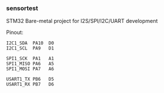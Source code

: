 ### sensortest

STM32 Bare-metal project for I2S/SPI/I2C/UART development

Pinout:

    I2C1_SDA  PA10  D0
    I2C1_SCL  PA9   D1

    SPI1_SCK  PA1   A1
    SPI1_MISO PA6   A5
    SPI1_MOSI PA7   A6

    USART1_TX PB6   D5
    USART1_RX PB7   D6
